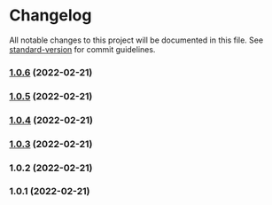 # Changelog

All notable changes to this project will be documented in this file. See [standard-version](https://github.com/conventional-changelog/standard-version) for commit guidelines.

### [1.0.6](https://github.com/jackbuehner/packagestest01/compare/v1.0.5...v1.0.6) (2022-02-21)

### [1.0.5](https://github.com/jackbuehner/packagestest01/compare/v1.0.4...v1.0.5) (2022-02-21)

### [1.0.4](https://github.com/jackbuehner/packagestest01/compare/v1.0.3...v1.0.4) (2022-02-21)

### [1.0.3](https://github.com/jackbuehner/packagestest01/compare/v1.0.2...v1.0.3) (2022-02-21)

### 1.0.2 (2022-02-21)

### 1.0.1 (2022-02-21)
